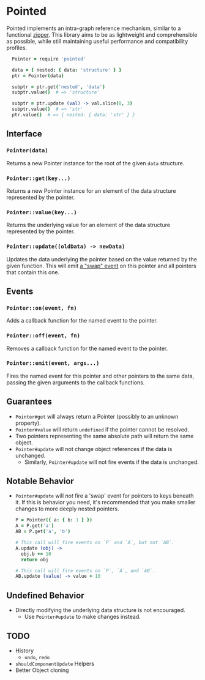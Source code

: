 Pointed
=======

Pointed implements an intra-graph reference mechanism, similar to a functional
[zipper](https://www.haskell.org/haskellwiki/Zipper).  This library aims to be
as lightweight and comprehensible as possible, while still maintaining useful
performance and compatibility profiles.

``` coffeescript
  Pointer = require 'pointed'

  data = { nested: { data: 'structure' } }
  ptr = Pointer(data)

  subptr = ptr.get('nested', 'data')
  subptr.value()  # => 'structure'

  subptr = ptr.update (val) -> val.slice(0, 3)
  subptr.value()  # => 'str'
  ptr.value()  # => { nested: { data: 'str' } }
```

## Interface

### `Pointer(data)`
Returns a new Pointer instance for the root of the given `data` structure.

### `Pointer::get(key...)`
Returns a new Pointer instance for an element of the  data structure represented
by the pointer.

### `Pointer::value(key...)`
Returns the underlying value for an element of the data structure represented by
the pointer.

### `Pointer::update((oldData) -> newData)`
Updates the data underlying the pointer based on the value returned by the given
function.  This will emit [a "swap" event](#Events) on this pointer and all
pointers that contain this one.

## Events

### `Pointer::on(event, fn)`
Adds a callback function for the named event to the pointer.

### `Pointer::off(event, fn)`
Removes a callback function for the named event to the pointer.

### `Pointer::emit(event, args...)`
Fires the named event for this pointer and other pointers to the same data,
passing the given arguments to the callback functions.

## Guarantees

* `Pointer#get` will always return a Pointer (possibly to an unknown property).
* `Pointer#value` will return `undefined` if the pointer cannot be resolved.
* Two pointers representing the same absolute path will return the same object.
* `Pointer#update` will not change object references if the data is unchanged.
  * Similarly, `Pointer#update` will not fire events if the data is unchanged.

## Notable Behavior

* `Pointer#update` will *not* fire a 'swap' event for pointers to keys beneath
  it.  If this is behavior you need, it's recommended that you make smaller
  changes to more deeply nested pointers.

  ``` coffeescript
  P = Pointer({ a: { b: 1 } })
  A = P.get('a')
  AB = P.get('a', 'b')

  # This call will fire events on `P` and `A`, but not `AB`.
  A.update (obj) ->
    obj.b += 10
    return obj

  # This call will fire events on `P`, `A`, and `AB`.
  AB.update (value) -> value + 10
  ```

## Undefined Behavior

* Directly modifying the underlying data structure is not encouraged.
  * Use `Pointer#update` to make changes instead.

## TODO

* History
  * `undo`, `redo`
* `shouldComponentUpdate` Helpers
* Better Object cloning
